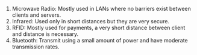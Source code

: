1. Microwave Radio: Mostly used in LANs where no barriers exist between clients and servers.  
2. Infrared: Used only in short distances but they are very secure.  
3. RFID: Mostly used for payments, a very short distance between client and distance is necessary.  
4. Bluetooth: Transmit using a small amount of power and have moderate transmission rates.